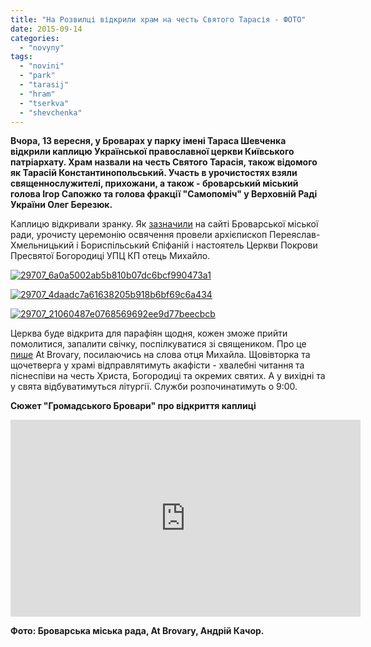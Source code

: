 ```yaml
---
title: "На Розвилці відкрили храм на честь Святого Тарасія - ФОТО"
date: 2015-09-14
categories: 
  - "novyny"
tags: 
  - "novini"
  - "park"
  - "tarasij"
  - "hram"
  - "tserkva"
  - "shevchenka"
---
```


**Вчора, 13 вересня, у Броварах у парку імені Тараса Шевченка відкрили каплицю Української православної церкви Київського патріархату. Храм назвали на честь Святого Тарасія, також відомого як Тарасій Константинопольський. Участь в урочистостях взяли священнослужителі, прихожани, а також - броварський міський голова Ігор Сапожко та голова фракції "Самопоміч" у Верховній Раді України Олег Березюк.**

Каплицю відкривали зранку. Як [зазначили](http://docs.pravo-znaty.org.ua/p27292/14.09.2015) на сайті Броварської міської ради, урочисту церемонію освячення провели архієпископ Переяслав-Хмельницький і Бориспільський Єпіфаній і настоятель Церкви Покрови Пресвятої Богородиці УПЦ КП отець Михайло.

[![29707_6a0a5002ab5b810b07dc6bcf990473a1](https://mpz.brovary.org/wp-content/uploads/2015/09/29707_6a0a5002ab5b810b07dc6bcf990473a1.jpg)](https://mpz.brovary.org/wp-content/uploads/2015/09/29707_6a0a5002ab5b810b07dc6bcf990473a1.jpg)

[![29707_4daadc7a61638205b918b6bf69c6a434](https://mpz.brovary.org/wp-content/uploads/2015/09/29707_4daadc7a61638205b918b6bf69c6a434.jpg)](https://mpz.brovary.org/wp-content/uploads/2015/09/29707_4daadc7a61638205b918b6bf69c6a434.jpg)

[![29707_21060487e0768569692ee9d77beecbcb](https://mpz.brovary.org/wp-content/uploads/2015/09/29707_21060487e0768569692ee9d77beecbcb.jpg)](https://mpz.brovary.org/wp-content/uploads/2015/09/29707_21060487e0768569692ee9d77beecbcb.jpg)

Церква буде відкрита для парафіян щодня, кожен зможе прийти помолитися, запалити свічку, поспілкуватися зі священиком. Про це [пише](http://atbrovary.org/article/218/%D0%A3%20%D0%91%D1%80%D0%BE%D0%B2%D0%B0%D1%80%D0%B0%D1%85%20%D0%B2%D1%96%D0%B4%D0%BA%D1%80%D0%B8%D1%82%D0%BE%20%D0%BD%D0%BE%D0%B2%D0%B8%D0%B9%20%D1%85%D1%80%D0%B0%D0%BC) At Brovary, посилаючись на слова отця Михайла. Щовівторка та щочетверга у храмі відправлятимуть акафісти - хвалебні читання та піснеспіви на честь Христа, Богородиці та окремих святих. А у вихідні та у свята відбуватимуться літургії. Служби розпочинатимуть о 9:00.

**Сюжет "Громадського Бровари" про відкриття каплиці**

<iframe src="https://www.youtube.com/embed/4jrLF5mp1RY" width="560" height="315" frameborder="0" allowfullscreen="allowfullscreen"></iframe>

**Фото: Броварська міська рада, At Brovary, Андрій Качор.**
